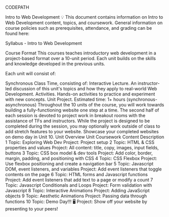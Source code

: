 CODEPATH

Intro to Web Development
💡 This document contains information on Intro to Web Development content, topics, and coursework.
General information on course policies such as prerequisites, attendance, and grading can be found here:

Syllabus - Intro to Web Development

Course Format
This courses teaches introductory web development in a project-based format over a 10-unit period. Each unit builds on the skills and knowledge developed in the previous units.

Each unit will consist of:

Synchronous Class Time, consisting of:
Interactive Lecture. An instructor-led discussion of this unit's topics and how they apply to real-world Web Development.
Activities. Hands-on activities to practice and experiment with new concepts.
Unit Project.
Estimated time: 1+ hours (synchronous-asynchronous)
Throughout the 10 units of the course, you will work towards building a fully-functioning website one step at a time. The second half of each session is devoted to project work in breakout rooms with the assistance of TFs and instructors. While the project is designed to be completed during the session, you may optionally work outside of class to add stretch features to your website.
Showcase your completed websites on demo day in Unit 10.
Unit Overview
Unit	Coursework	Content Description
1	Topic: Exploring Web Dev	Project: Project setup
2	Topic: HTML & CSS properties and values	Project: All content: title, copy, images, input fields, buttons
3	Topic: CSS box model & dev tools	Project: Add color, border, margin, padding, and positioning with CSS
4	Topic: CSS Flexbox	Project: Use flexbox positioning and create a navigation bar
5	Topic: Javascript DOM, event listeners, and variables	Project: Add event listeners that toggle contents on the page
6	Topic: HTML forms and Javascript functions	Project: Add event listeners that add text to a page or modify a count
7	Topic: Javascript Conditionals and Loops	Project: Form validation with Javascript
8	Topic: Interactive Animations	Project: Adding JavaScript objects
9	Topic: Aesthetic Animations	Project: Passing data through functions
10	Topic: Demo Day!!! 🖥️	Project: Show off your website by presenting to your peers!

